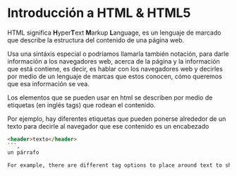 # Introducción a HTML & HTML5

HTML significa **H**yper**T**ext **M**arkup **L**anguage, es un lenguaje de marcado que describe la estructura del contenido de una página web.

Usa una sintáxis especial o podríamos llamarla también notación, para darle información a los navegadores web, acerca de la página y la información que está contiene, es decir, es hablar con los navegadores web y decirles por medio de un lenguaje de marcas que estos conocen, cómo queremos que esa información se vea.

Los elementos que se pueden usar en html se describen por medio de etiquetas (en inglés tags) que rodean el contenido.

Por ejemplo, hay diferentes etiquetas que pueden ponerse alrededor de un texto para decirle al navegador que ese contenido es un encabezado 
```html 
<header>texto</header>
```, 
un párrafo

For example, there are different tag options to place around text to show whether it is a heading, a paragraph, or a list.
